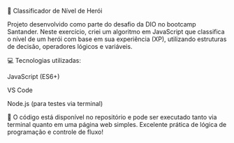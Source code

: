 🔰 Classificador de Nível de Herói

Projeto desenvolvido como parte do desafio da DIO no bootcamp Santander.
Neste exercício, criei um algoritmo em JavaScript que classifica o nível de um herói com base em sua experiência (XP), utilizando estruturas de decisão, operadores lógicos e variáveis.

💻 Tecnologias utilizadas:

JavaScript (ES6+)

VS Code

Node.js (para testes via terminal)

📌 O código está disponível no repositório e pode ser executado tanto via terminal quanto em uma página web simples. Excelente prática de lógica de programação e controle de fluxo!
